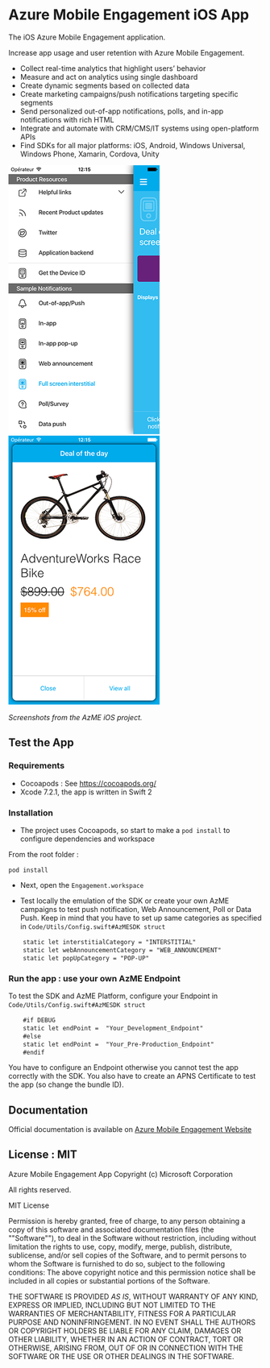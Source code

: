 ﻿# Azure Mobile Engagement iOS App

The iOS Azure Mobile Engagement application.

Increase app usage and user retention with Azure Mobile Engagement.

- Collect real-time analytics that highlight users’ behavior
- Measure and act on analytics using single dashboard
- Create dynamic segments based on collected data
- Create marketing campaigns/push notifications targeting specific segments
- Send personalized out-of-app notifications, polls, and in-app notifications with rich HTML
- Integrate and automate with CRM/CMS/IT systems using open-platform APIs
- Find SDKs for all major platforms: iOS, Android, Windows Universal, Windows Phone, Xamarin, Cordova, Unity 

![image](./AzME-Demo.png) ![image](./AzME-Demo2.png)

*Screenshots from the AzME iOS project.*

## Test the App

### Requirements

- Cocoapods : See https://cocoapods.org/
- Xcode 7.2.1, the app is written in Swift 2

### Installation 

- The project uses Cocoapods, so start to make a `pod install` to configure dependencies and workspace

From the root folder : 

```
pod install
```
- Next, open the `Engagement.workspace`

- Test locally the emulation of the SDK or create your own AzME campaigns to test push notification, Web Announcement, Poll or Data Push. Keep in mind that you have to set up same categories as specified in `Code/Utils/Config.swift#AzMESDK struct`

```
    static let interstitialCategory = "INTERSTITIAL"
    static let webAnnouncementCategory = "WEB_ANNOUNCEMENT"
    static let popUpCategory = "POP-UP"
```

### Run the app : use your own AzME Endpoint 

To test the SDK and AzME Platform, configure your Endpoint in `Code/Utils/Config.swift#AzMESDK struct`

```
    #if DEBUG
    static let endPoint =  "Your_Development_Endpoint"
    #else
    static let endPoint =  "Your_Pre-Production_Endpoint"
    #endif
```
You have to configure an Endpoint otherwise you cannot test the app correctly with the SDK. You also have to create an APNS Certificate to test the app (so change the bundle ID).

## Documentation

Official documentation is available on [Azure Mobile Engagement Website](https://azure.microsoft.com/en-us/documentation/services/mobile-engagement/)

## License : MIT

Azure Mobile Engagement App
Copyright (c) Microsoft Corporation

All rights reserved. 

MIT License

Permission is hereby granted, free of charge, to any person obtaining a copy of this software and associated documentation files (the ""Software""), to deal in the Software without restriction, including without limitation the rights to use, copy, modify, merge, publish, distribute, sublicense, and/or sell copies of the Software, and to permit persons to whom the Software is furnished to do so, subject to the following conditions:
The above copyright notice and this permission notice shall be included in all copies or substantial portions of the Software.

THE SOFTWARE IS PROVIDED *AS IS*, WITHOUT WARRANTY OF ANY KIND, EXPRESS OR IMPLIED, INCLUDING BUT NOT LIMITED TO THE WARRANTIES OF MERCHANTABILITY, FITNESS FOR A PARTICULAR PURPOSE AND NONINFRINGEMENT. IN NO EVENT SHALL THE AUTHORS OR COPYRIGHT HOLDERS BE LIABLE FOR ANY CLAIM, DAMAGES OR OTHER LIABILITY, WHETHER IN AN ACTION OF CONTRACT, TORT OR OTHERWISE, ARISING FROM, OUT OF OR IN CONNECTION WITH THE SOFTWARE OR THE USE OR OTHER DEALINGS IN THE SOFTWARE.
